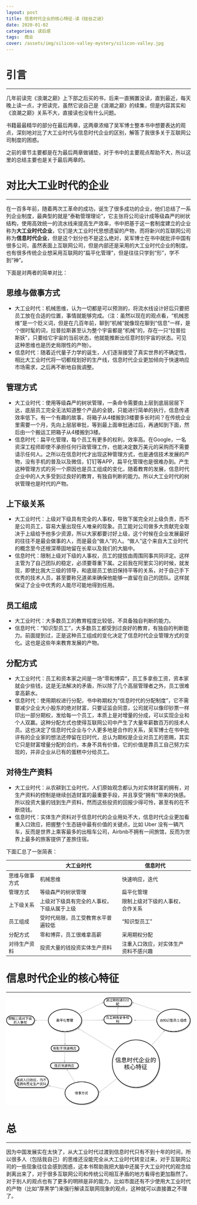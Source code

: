```yaml
---
layout: post
title: 信息时代企业的核心特征-读《硅谷之谜》
date: 2020-01-02
categories: 读后感
tags:  商业
cover: /assets/img/silicon-valley-mystery/silicon-valley.jpg
---
```


# 引言
---

几年前读完《浪潮之巅》上下部之后买的书，后来一直搁置没读，直到最近，每天晚上读一点，才把读完，虽然它说自己是《浪潮之巅》的续集，但是内容其实和《浪潮之巅》关系不大，直接读也没有什么问题。

书籍最最精华的部分在最后两章，这两章浓缩了吴军博士整本书中想要表达的观点，深刻地对比了大工业时代与信息时代企业的区别，解答了我很多关于互联网公司制度的困惑。

之前的章节主要都是在为最后两章做铺垫，对于书中的主要观点帮助不大，所以这里的总结主要也是关于最后两章的。

# 对比大工业时代的企业
---

在一百多年前，随着两次工革命的成功，诞生了很多成功的企业，他们总结了一系列企业制度，最典型的就是“泰勒管理理论”，它主张将公司设计成等级森严的树状结构，使用高效统一的流水线来提高生产效率，书中把基于这一套制度建立的企业称为**大工业时代企业**，它们是大工业时代思想遗留的产物，而将新兴的互联网公司称为**信息时代企业**，但是这个划分也不是这么绝对，吴军博士在书中就批评中国有很多公司，虽然表面上互联网公司，但是内部还是采用的大工业时代企业的制度。也有很多传统企业想采用互联网的“扁平化管理”，但是往往只学到“形”，学不到“神”。

下面是对两者的简单对比：

## 思维与做事方式

- 大工业时代：机械思维，认为一切都是可以预测的，将流水线设计好后只要把员工放在合适的位置，事情就能够完成。（注：虽然以现在的观点看，“机械思维”是一个贬义词，但是在几百年前，聊到“机械”就像现在聊到“信息”一样，是个很时髦的词，拉普拉斯甚至认为整个宇宙都是“机械”的，存在一只“拉普拉斯妖”，只要给它宇宙的当前状态，他就能推断出任意时刻宇宙的状态。可见这种思维也是历史局限性的产物）。
- 信息时代：随着近代量子力学的诞生，人们逐渐接受了真实世界的不确定性，相比大工业时代将一切都规划好的生产线，信息时代企业更加倾向于快速响应市场需求，之后再不断地自我调整。

## 管理方式

- 大工业时代：使用等级森严的树状管理，一条命令需要由上层到底层层层下达，底层员工完全无法知道整个产品的全貌，只能进行简单的执行，信息传递效率低下。有一个有趣的故事，将箱子从4楼搬到3楼要多长时间？在传统企业里需要一个月，先向上层层审批，等到最上面审批通过后，再通知到下面，然后由一个搬运工把箱子从4楼搬到3楼。
- 信息时代：扁平化管理，每个员工有更多的权利，效率高。在Google，一名资深工程师即使不承担任何行政管理工作，也能决定数万美元的采购而不需要请示任何人。之所以在信息时代才出现这种管理方式，也是通信技术发展的产物，没有手机的普及以及微信，钉钉等APP，扁平化管理也是很难办到。产生这种管理方式的另一个原因也是员工组成的变化，随着教育的发展，信息时代企业中的人大多受到过良好的教育，有独自判断的能力。所以大工业时代的树状管理也是时代的产物。

## 上下级关系

- 大工业时代：上级对下级具有完全的人事权，导致下属完全对上级负责，而不是公司员工，容易大量出现任人唯亲的现象。员工能对公司做多大贡献完全取决于上级给予他多少资源，所以大家都要讨好上级，这个时候在企业发展最好的往往不是最会做事的人，而是最会“做人”的人。“做人”这个来自大工业时代的概念至今还根深蒂固地留在长辈以及我们的大脑中。
- 信息时代：限制上级对下级的人事权，员工的提拔由周围同事共同评定。这样主管为了自己团队的稳定，必须要尊重下属。之前我在阿里实习的时候，就发现，即使比我大三级的领导，和底层员工依旧保持平等的关系，对于自己手下优秀的技术人员，甚至要称兄道弟来确保他能够一直留在自己的团队。这样就保证了企业中优秀的人能尽可能地得到任用。

## 员工组成

- 大工业时代：大多数员工的教育程度比较低，不具备独自判断的能力。
- 信息时代：“知识型员工”，大多数员工都受到过良好的教育，有独自的判断能力。前面提到过，正是这种员工组成的变化决定了信息时代企业管理方式的变化。这也是这些年来教育发展的产物。

## 分配方式

- 大工业时代：员工和资本家之间是一场“零和博弈”，员工多拿些工资，资本家就会少些钱，这是无法解决的矛盾，所以除了几个高层管理者之外，员工很难拿高薪水。
- 信息时代：使用期权进行分配，书中称期权为“信息时代的分配制度”，它不需要减少企业大小股东的绝对财富，只要证监会同意，公司就可以像印钞票一样印出一部分期权，发给每一个员工，本质上是对增量的分成，可以实现企业和个人双赢。这种分配方式也使得互联网公司中产生了大量年薪数百万的技术人员。这也决定了信息时代企业与个人更多地是合作的关系，吴军博士在书中批评有的企业家的想法还停留在旧时代，总认为期权是企业对员工的恩赐，其实它只是财富增量分配的合约，本身不具有价值，它的价值是靠员工自己努力实现的，并非企业从已有的蛋糕中分给员工。

## 对待生产资料

- 大工业时代：从农耕到工业时代，人们原始观念都认为对实体财富的拥有，对生产资料的控制是继续创造财富的最重要手段，并且享受“拥有”带来的快感。所以投资大量的钱到生产资料，然而这些投资的回报少得可怜，甚至有的在不断烧钱。
- 信息时代：实体生产资料对于信息时代的企业用处不大，信息时代企业更加看重入口效应，把握整个生态链中最有价值的关键点，比如 Uber 没有一辆汽车，反而是世界上乘客最多的出租车公司，Airbnb不拥有一间旅馆，反而为世界上最多的旅客提供了差旅住宿。 



下面汇总了一张简表：

|                | 大工业时代                                 | 信息时代                             |
| -------------- | ------------------------------------------ | ------------------------------------ |
| 思维与做事方式 | 机械思维                                   | 快速响应，迭代                       |
| 管理方式       | 等级森严的树状管理                         | 扁平化管理                           |
| 上下级关系     | 上级对下级具有完全的人事权，下级从属于上级 | 限制上级对下级的人事权，合作关系     |
| 员工组成       | 受时代局限，员工受教育水平普遍较低         | “知识型员工”                         |
| 分配方式       | 零和博弈，员工很难拿高薪                   | 采用期权分配                         |
| 对待生产资料   | 投资大量的钱投资实体生产资料               | 注重入口效应，对实体生产资料不感兴趣 |

# 信息时代企业的核心特征
---



![信息时代企业的核心特征](/assets/img/silicon-valley-mystery/feature.png)



# 总

---

因为中国发展实在太快了，从大工业时代过渡到信息时代只有不到十年的时间，所以很多人（包括我自己）的思维还没能完全从大工业时代转变过来，对于互联网公司的一些现象往往会感到困惑，这本书帮助我把大脑中还属于大工业时代的观念给剥离出来了，对于很多互联网公司和传统公司相互矛盾的地方看得也更加豁然了。对于别人的观点也有了更多的明辨是非的能力，比如市面还有不少使用大工业时代的产物（比如“厚黑学”)来强行解读互联网现象的观点，这种就可以直接置之不理了。

